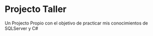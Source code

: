 # Projecto Taller
 Un Projecto Propio con el objetivo de practicar mis conocimientos de SQLServer y C#
